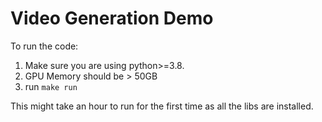 
# Video Generation Demo

To run the code:

1. Make sure you are using python>=3.8.
2. GPU Memory should be > 50GB
3. run `make run`

This might take an hour to run for the first time as all the libs are installed.
